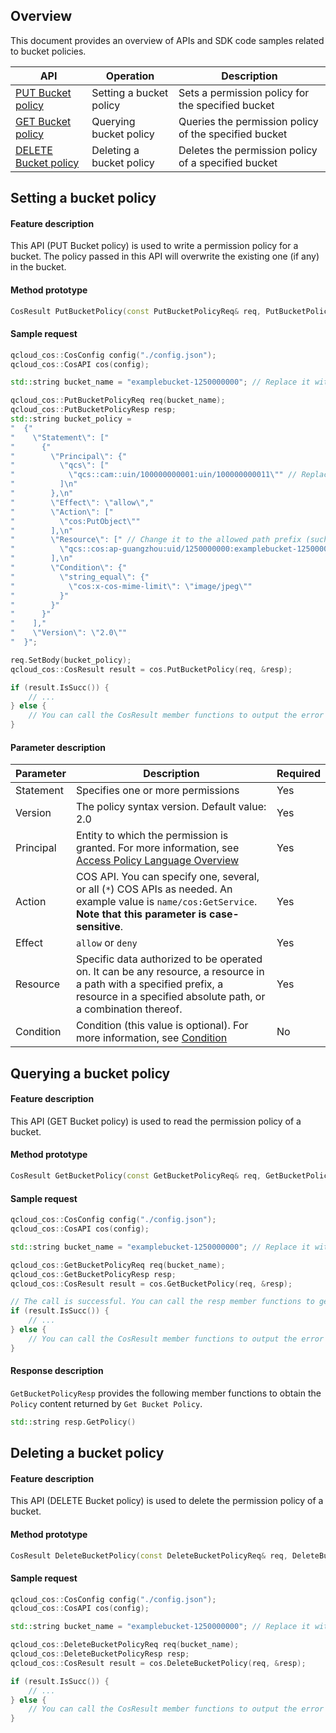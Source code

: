 ## Overview

This document provides an overview of APIs and SDK code samples related to bucket policies.

| API | Operation | Description |
| ------------------------------------------------------------ | -------------- | ------------------------ |
| [PUT Bucket policy](https://www.tencentcloud.com/document/product/436/8282) | Setting a bucket policy | Sets a permission policy for the specified bucket |
| [GET Bucket policy](https://www.tencentcloud.com/document/product/436/8276) | Querying bucket policy | Queries the permission policy of the specified bucket |
| [DELETE Bucket policy](https://www.tencentcloud.com/document/product/436/8285) | Deleting a bucket policy | Deletes the permission policy of a specified bucket |

## Setting a bucket policy

#### Feature description

This API (PUT Bucket policy) is used to write a permission policy for a bucket. The policy passed in this API will overwrite the existing one (if any) in the bucket.

#### Method prototype
```cpp
CosResult PutBucketPolicy(const PutBucketPolicyReq& req, PutBucketPolicyResp* resp)
```

#### Sample request
```cpp
qcloud_cos::CosConfig config("./config.json");
qcloud_cos::CosAPI cos(config);

std::string bucket_name = "examplebucket-1250000000"; // Replace it with your bucket name, which is in the format of BucketName-APPID (APPID is required). It can be viewed in the COS console at https://console.cloud.tencent.com/cos5/bucket.

qcloud_cos::PutBucketPolicyReq req(bucket_name);
qcloud_cos::PutBucketPolicyResp resp;
std::string bucket_policy = 
"  {"
"    \"Statement\": ["
"      {"
"        \"Principal\": {"
"          \"qcs\": ["
"            \"qcs::cam::uin/100000000001:uin/100000000011\"" // Replace with the UIN of the account to be granted the permission.
"          ]\n"
"        },\n"
"        \"Effect\": \"allow\","
"        \"Action\": ["
"          \"cos:PutObject\""
"        ],\n"
"        \"Resource\": [" // Change it to the allowed path prefix (such as "a.jpg", "a/*", or "*"). You can determine the upload path based on your login status. (Keep in mind that using asterisks (*) could bring high risks.)
"          \"qcs::cos:ap-guangzhou:uid/1250000000:examplebucket-1250000000/exampleobject\""
"        ],\n"
"        \"Condition\": {"
"          \"string_equal\": {"
"            \"cos:x-cos-mime-limit\": \"image/jpeg\""
"          }"
"        }"
"      }"
"    ],"
"    \"Version\": \"2.0\""
"  }";

req.SetBody(bucket_policy);
qcloud_cos::CosResult result = cos.PutBucketPolicy(req, &resp);

if (result.IsSucc()) {
    // ...
} else {
    // You can call the CosResult member functions to output the error information, such as requestID
} 
```

#### Parameter description

| Parameter | Description | Required |
| ----| ---- | ---- |
| Statement | Specifies one or more permissions | Yes |
| Version | The policy syntax version. Default value: 2.0 | Yes |
| Principal | Entity to which the permission is granted. For more information, see [Access Policy Language Overview](https://www.tencentcloud.com/document/product/436/18023) | Yes |
| Action | COS API. You can specify one, several, or all (`*`) COS APIs as needed. An example value is `name/cos:GetService`. **Note that this parameter is case-sensitive**. | Yes |
| Effect | `allow` or `deny` | Yes |
| Resource | Specific data authorized to be operated on. It can be any resource, a resource in a path with a specified prefix, a resource in a specified absolute path, or a combination thereof. | Yes |
| Condition | Condition (this value is optional). For more information, see [Condition](https://www.tencentcloud.com/document/product/598/10603) | No |

## Querying a bucket policy

#### Feature description

This API (GET Bucket policy) is used to read the permission policy of a bucket.

#### Method prototype

```cpp
CosResult GetBucketPolicy(const GetBucketPolicyReq& req, GetBucketPolicyResp* resp)
```

#### Sample request
```cpp
qcloud_cos::CosConfig config("./config.json");
qcloud_cos::CosAPI cos(config);

std::string bucket_name = "examplebucket-1250000000"; // Replace it with your bucket name, which is in the format of BucketName-APPID (APPID is required). It can be viewed in the COS console at https://console.cloud.tencent.com/cos5/bucket.

qcloud_cos::GetBucketPolicyReq req(bucket_name);
qcloud_cos::GetBucketPolicyResp resp;
qcloud_cos::CosResult result = cos.GetBucketPolicy(req, &resp);

// The call is successful. You can call the resp member functions to get the return content.
if (result.IsSucc()) {
    // ...
} else {
    // You can call the CosResult member functions to output the error information, such as requestID
} 
```

#### Response description
`GetBucketPolicyResp` provides the following member functions to obtain the `Policy` content returned by `Get Bucket Policy`.
```cpp
std::string resp.GetPolicy()
```

## Deleting a bucket policy

#### Feature description

This API (DELETE Bucket policy) is used to delete the permission policy of a bucket.

#### Method prototype

```cpp
CosResult DeleteBucketPolicy(const DeleteBucketPolicyReq& req, DeleteBucketPolicyResp* resp)
```

#### Sample request

```cpp
qcloud_cos::CosConfig config("./config.json");
qcloud_cos::CosAPI cos(config);

std::string bucket_name = "examplebucket-1250000000"; // Replace it with your bucket name, which is in the format of BucketName-APPID (APPID is required). It can be viewed in the COS console at https://console.cloud.tencent.com/cos5/bucket.

qcloud_cos::DeleteBucketPolicyReq req(bucket_name);
qcloud_cos::DeleteBucketPolicyResp resp;
qcloud_cos::CosResult result = cos.DeleteBucketPolicy(req, &resp);

if (result.IsSucc()) {
    // ...
} else {
    // You can call the CosResult member functions to output the error information, such as requestID
} 

```
